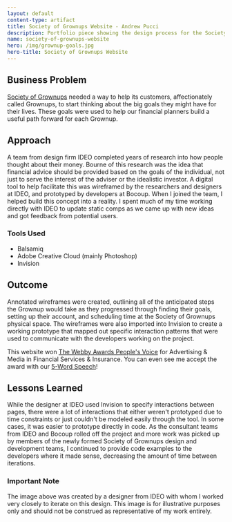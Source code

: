 ```yaml
---
layout: default
content-type: artifact
title: Society of Grownups Website - Andrew Pucci
description: Portfolio piece showing the design process for the Society of Grownups website.
name: society-of-grownups-website
hero: /img/grownup-goals.jpg
hero-title: Society of Grownups Website
---
```


## Business Problem
[Society of Grownups](https://www.societyofgrownups.com) needed a way to help its customers, affectionately called Grownups, to start thinking about the big goals they might have for their lives. These goals were used to help our financial planners build a useful path forward for each Grownup.

## Approach
A team from design firm IDEO completed years of research into how people thought about their money. Bourne of this research was the idea that financial advice should be provided based on the goals of the individual, not just to serve the interest of the adviser or the idealistic investor. A digital tool to help facilitate this was wireframed by the researchers and designers at IDEO, and prototyped by developers at Bocoup. When I joined the team, I helped build this concept into a reality. I spent much of my time working directly with IDEO to update static comps as we came up with new ideas and got feedback from potential users.

### Tools Used
* Balsamiq
* Adobe Creative Cloud (mainly Photoshop)
* Invision

## Outcome
Annotated wireframes were created, outlining all of the anticipated steps the Grownup would take as they progressed through finding their goals, setting up their account, and scheduling time at the Society of Grownups physical space. The wireframes were also imported into Invision to create a working prototype that mapped out specific interaction patterns that were used to communicate with the developers working on the project.

This website won [The Webby Awards People's Voice](http://webbyawards.com/winners/2015/advertising-media/websites-micro-sites-and-rich-media/financial-services-insurance/society-of-grownups/) for Advertising & Media in Financial Services & Insurance. You can even see me accept the award with our [5-Word Speech](http://www.youtube.com/embed/4omB6bC1Nig?autoplay=1)!

## Lessons Learned
While the designer at IDEO used Invision to specify interactions between pages, there were a lot of interactions that either weren't prototyped due to time constraints or just couldn't be modeled easily through the tool. In some cases, it was easier to prototype directly in code. As the consultant teams from IDEO and Bocoup rolled off the project and more work was picked up by members of the newly formed Society of Grownups design and development teams, I continued to provide code examples to the developers where it made sense, decreasing the amount of time between iterations.

### Important Note
The image above was created by a designer from IDEO with whom I worked very closely to iterate on this design. This image is for illustrative purposes only and should not be construed as representative of my work entirely.